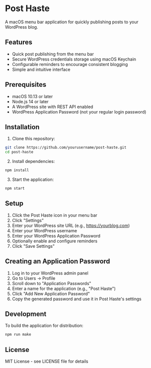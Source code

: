 # Post Haste

A macOS menu bar application for quickly publishing posts to your WordPress blog.

## Features

- Quick post publishing from the menu bar
- Secure WordPress credentials storage using macOS Keychain
- Configurable reminders to encourage consistent blogging
- Simple and intuitive interface

## Prerequisites

- macOS 10.13 or later
- Node.js 14 or later
- A WordPress site with REST API enabled
- WordPress Application Password (not your regular login password)

## Installation

1. Clone this repository:

```bash
git clone https://github.com/yourusername/post-haste.git
cd post-haste
```

2. Install dependencies:

```bash
npm install
```

3. Start the application:

```bash
npm start
```

## Setup

1. Click the Post Haste icon in your menu bar
2. Click "Settings"
3. Enter your WordPress site URL (e.g., https://yourblog.com)
4. Enter your WordPress username
5. Enter your WordPress Application Password
6. Optionally enable and configure reminders
7. Click "Save Settings"

## Creating an Application Password

1. Log in to your WordPress admin panel
2. Go to Users → Profile
3. Scroll down to "Application Passwords"
4. Enter a name for the application (e.g., "Post Haste")
5. Click "Add New Application Password"
6. Copy the generated password and use it in Post Haste's settings

## Development

To build the application for distribution:

```bash
npm run make
```

## License

MIT License - see LICENSE file for details
